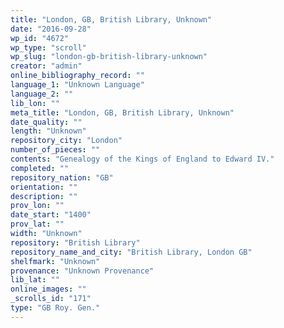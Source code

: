 ```yaml
---
title: "London, GB, British Library, Unknown"
date: "2016-09-28"
wp_id: "4672"
wp_type: "scroll"
wp_slug: "london-gb-british-library-unknown"
creator: "admin"
online_bibliography_record: ""
language_1: "Unknown Language"
language_2: ""
lib_lon: ""
meta_title: "London, GB, British Library, Unknown"
date_quality: ""
length: "Unknown"
repository_city: "London"
number_of_pieces: ""
contents: "Genealogy of the Kings of England to Edward IV."
completed: ""
repository_nation: "GB"
orientation: ""
description: ""
prov_lon: ""
date_start: "1400"
prov_lat: ""
width: "Unknown"
repository: "British Library"
repository_name_and_city: "British Library, London GB"
shelfmark: "Unknown"
provenance: "Unknown Provenance"
lib_lat: ""
online_images: ""
_scrolls_id: "171"
type: "GB Roy. Gen."
---
```



